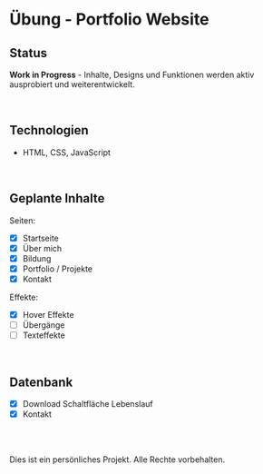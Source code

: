 # Übung - Portfolio Website

## Status

**Work in Progress** - Inhalte, Designs und Funktionen werden aktiv ausprobiert und weiterentwickelt.

<br>

## Technologien

- HTML, CSS, JavaScript

<br>

## Geplante Inhalte

Seiten:
- [x] Startseite
- [x] Über mich
- [x] Bildung
- [x] Portfolio / Projekte
- [x] Kontakt

Effekte:
- [x] Hover Effekte
- [ ] Übergänge
- [ ] Texteffekte

<br>

## Datenbank

- [x] Download Schaltfläche Lebenslauf
- [x] Kontakt

<br><br>

Dies ist ein persönliches Projekt. Alle Rechte vorbehalten.
